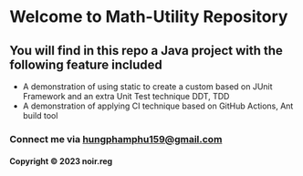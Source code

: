 # Welcome to Math-Utility Repository
## You will find in this repo  a Java project with the following feature included
* A demonstration of using static to create a custom based on JUnit Framework and an extra
Unit Test technique DDT, TDD
* A demonstration of applying CI technique based on GitHub Actions, Ant build tool
### Connect me via hungphamphu159@gmail.com
#### Copyright &#169; 2023 noir.reg